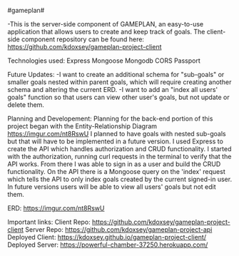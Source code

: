 #gameplan#

-This is the server-side component of GAMEPLAN, an easy-to-use application that allows users to create and keep track of goals. The client-side component repository can be found here: https://github.com/kdoxsey/gameplan-project-client

Technologies used:
Express
Mongoose
Mongodb
CORS
Passport

Future Updates:
-I want to create an additional schema for "sub-goals" or smaller goals nested within parent goals, which will require creating another schema and altering the current ERD.
-I want to add an "index all users' goals" function so that users can view other user's goals, but not update or delete them.

Planning and Developement:
Planning for the back-end portion of this project began with the Entity-Relationship Diagram https://imgur.com/nt8RswU
I planned to have goals with nested sub-goals but that will have to be implemented in a future version. I used Express to create the API which handles authorization and CRUD functionality. I started with the authorization, running curl requests in the terminal to verify that the API works. From there I was able to sign in as a user and build the CRUD functionality. On the API there is a Mongoose query on the 'index' request which tells the API to only index goals created by the current signed-in user. In future versions users will be able to view all users' goals but not edit them.

ERD:
https://imgur.com/nt8RswU

Important links:
Client Repo: https://github.com/kdoxsey/gameplan-project-client
Server Repo: https://github.com/kdoxsey/gameplan-project-api
Deployed Client: https://kdoxsey.github.io/gameplan-project-client/
Deployed Server: https://powerful-chamber-37250.herokuapp.com/
